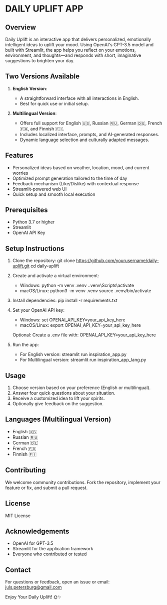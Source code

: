 
DAILY UPLIFT APP
================

Overview
--------
Daily Uplift is an interactive app that delivers personalized, emotionally intelligent ideas to uplift your mood. Using OpenAI's GPT-3.5 model and built with Streamlit, the app helps you reflect on your emotions, environment, and thoughts—and responds with short, imaginative suggestions to brighten your day.

Two Versions Available
----------------------
1. **English Version**:
   - A straightforward interface with all interactions in English.
   - Best for quick use or initial setup.

2. **Multilingual Version**:
   - Offers full support for English 🇺🇸, Russian 🇷🇺, German 🇩🇪, French 🇫🇷, and Finnish 🇫🇮.
   - Includes localized interface, prompts, and AI-generated responses.
   - Dynamic language selection and culturally adapted messages.

Features
--------
- Personalized ideas based on weather, location, mood, and current worries
- Optimized prompt generation tailored to the time of day
- Feedback mechanism (Like/Dislike) with contextual response
- Streamlit-powered web UI
- Quick setup and smooth local execution

Prerequisites
-------------
- Python 3.7 or higher
- Streamlit
- OpenAI API Key

Setup Instructions
------------------

1. Clone the repository:
    git clone https://github.com/yourusername/daily-uplift.git
    cd daily-uplift

2. Create and activate a virtual environment:
    - Windows:
        python -m venv .venv
        .\.venv\Scripts\activate
    - macOS/Linux:
        python3 -m venv .venv
        source .venv/bin/activate

3. Install dependencies:
    pip install -r requirements.txt

4. Set your OpenAI API key:
    - Windows:
        set OPENAI_API_KEY=your_api_key_here
    - macOS/Linux:
        export OPENAI_API_KEY=your_api_key_here

    Optional: Create a .env file with:
        OPENAI_API_KEY=your_api_key_here

5. Run the app:
    - For English version:
        streamlit run inspiration_app.py
    - For Multilingual version:
        streamlit run inspiration_app_lang.py

Usage
-----
1. Choose version based on your preference (English or multilingual).
2. Answer four quick questions about your situation.
3. Receive a customized idea to lift your spirits.
4. Optionally give feedback on the suggestion.

Languages (Multilingual Version)
--------------------------------
- English 🇺🇸
- Russian 🇷🇺
- German 🇩🇪
- French 🇫🇷
- Finnish 🇫🇮

Contributing
------------
We welcome community contributions. Fork the repository, implement your feature or fix, and submit a pull request.

License
-------
MIT License

Acknowledgements
----------------
- OpenAI for GPT-3.5
- Streamlit for the application framework
- Everyone who contributed or tested

Contact
-------
For questions or feedback, open an issue or email: juls.petersburg@gmail.com

Enjoy Your Daily Uplift! 🌞✨

